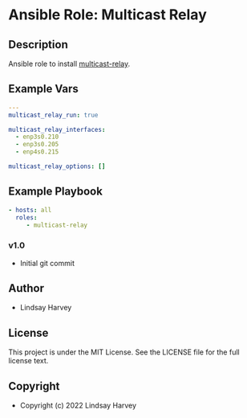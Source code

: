 
# Ansible Role: Multicast Relay

## Description

Ansible role to install [multicast-relay](https://github.com/alsmith/multicast-relay).


## Example Vars

```yml
---
multicast_relay_run: true

multicast_relay_interfaces:
  - enp3s0.210
  - enp3s0.205
  - enp4s0.215

multicast_relay_options: []

```


## Example Playbook

```yml
- hosts: all
  roles:
     - multicast-relay
```


### v1.0

- Initial git commit




## Author
* Lindsay Harvey

## License

This project is under the MIT License. See the LICENSE file for the full license text.

## Copyright

- Copyright (c) 2022 Lindsay Harvey
